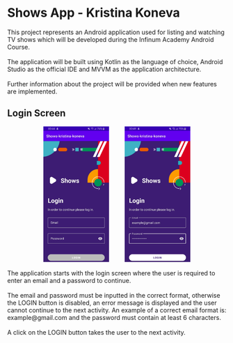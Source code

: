 # Shows App - Kristina Koneva
This project represents an Android application
used for listing and watching TV shows which will be developed
during the Infinum Academy Android Course. <br /> <br />
The application will be built using Kotlin as the language of choice,
Android Studio as the official IDE and MVVM as the application architecture. <br /> <br />
Further information about the project will be provided when new features are implemented.
## Login Screen
<p align="center">
<img src="README_images/login_screen_without_input.png" width="30%" height="30%"/>
&nbsp; &nbsp; &nbsp; &nbsp;
<img src="README_images/login_screen_with_input.png" width="30%" height="30%"/>
</p>
The application starts with the login screen where the user is required to enter an email and a password to continue. <br /><br />
The email and password must be inputted in the correct format, otherwise the LOGIN button is disabled, an error message is displayed and the user cannot continue to the next activity. 
An example of a correct email format is: example@gmail.com and the password must contain at least 6 characters. <br /> <br />
A click on the LOGIN button takes the user to the next activity. 